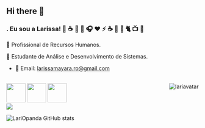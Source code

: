 ## Hi there 👋

### . Eu sou a Larissa! 💜 ☕ 🍵 🎼 🎧 ♥️ ⚡ ☕ 🎼  🐾  🐈  📺  🌻 

🌻 Profissional de Recursos Humanos.

🌻 Estudante de Análise e Desenvolvimento de Sistemas.

- 💬 Email: larissamayara.ro@gmail.com 


<div style="display: inline_block"><br>
 
  <img align="right" alt="lariavatar" src="https://user-images.githubusercontent.com/81597667/151427072-f2df9375-c7cd-4ce1-a97d-d093de9277cb.png">
  <img width ="50"height="50" src="https://cdn.jsdelivr.net/gh/devicons/devicon@latest/icons/html5/html5-original.svg" />
  <img width ="50"height="50" src="https://cdn.jsdelivr.net/gh/devicons/devicon@latest/icons/javascript/javascript-original.svg" />
  <img width ="50"height="50" src="https://cdn.jsdelivr.net/gh/devicons/devicon@latest/icons/css3/css3-original.svg" />
          
          
  
          
</div>
  
<div> 
  <a href="https://www.instagram.com/whoislari__/" target="_blank"><img src="https://img.shields.io/badge/-Instagram-%23E4405F?style=for-the-badge&logo=instagram&logoColor=white" target="_blank"></a>

![LariOpanda GitHub stats](https://github-readme-stats.vercel.app/api?username=LariOpanda&show_icons=true&theme=radical)




